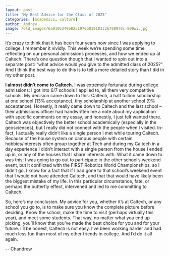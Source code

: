 ```yaml
---
layout: post
title: "My Best Advice for the Class of 2025"
categories: [academics, culture]
author: Andrew
image: /old_images/6a0105349b8251970b019103326708970c-800wi.jpg
---
```


It’s crazy to think that it has been four years now since I was applying to college. I remember it vividly. This week we’re spending some time reflecting on our personal admissions processes, and how we ended up at Caltech. There’s one question though that I wanted to spin out into a separate post: “what advice would you give to the admitted class of 2025?” And I think the best way to do this is to tell a more detailed story than I did in my other post.

**I almost didn’t come to Caltech.** I was extremely fortunate during college admissions: I got into 6/7 schools I applied to, all them very competitive schools. My decision came down to this: Caltech, a half tuition scholarship at one school (13% acceptance), tiny scholarship at another school (9% acceptance). Honestly, it really came down to Caltech and the last school – their admissions officer had handwritten me a note about my application with specific comments on my essay, and honestly, I just felt wanted there. Caltech was objectively the better school academically (especially in the geosciences), but I really did not connect with the people when I visited. In-fact, I actually really didn’t like a single person I met while touring Caltech. Because of the house system on campus people with certain hobbies/interests often group together at Tech and during my Caltech in a day experience I didn’t interact with a single person from the house I ended up in, or any of the houses that I share interests with. 
What it came down to was this: I was going to go out to participate in the other school’s weekend event, but it conflicted with the FIRST Robotics World Championships, so I didn’t go. I know for a fact that if I had gone to that school’s weekend event that I would not have attended Caltech, and that that would have likely been the biggest mistake of my life. In this particular circumstance, fate, or perhaps the butterfly effect, intervened and led to me committing to Caltech.

So, here’s my conclusion. My advice for you, whether it’s at Caltech, or any school you go to, is to make sure you know the complete picture before deciding. Know the school, make the time to visit (perhaps virtually this year), and meet some students. That way, no matter what you end up picking, you’ll know that you’ve made the best choice for you and for your future. I’ll be honest, Caltech is not easy. I’ve been working harder and had much less fun than most of my other friends in college. And I’d do it all again.

-- Chandrew
